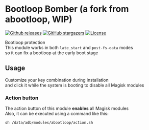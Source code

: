 # Bootloop Bomber (a fork from abootloop, WIP)
[![Github releases](https://img.shields.io/github/downloads/Magisk-Modules-Alt-Repo/abootloop/total?logo=GitHub)](https://github.com/Magisk-Modules-Alt-Repo/abootloop/releases)
[![GitHub stargazers](https://img.shields.io/github/stars/Magisk-Modules-Alt-Repo/abootloop?style=flat&logo=Github&&color=e3b341)](https://github.com/Magisk-Modules-Alt-Repo/abootloop/stargazers)
[![License](https://img.shields.io/github/license/Magisk-Modules-Alt-Repo/abootloop)](https://github.com/Magisk-Modules-Alt-Repo/abootloop/blob/main/LICENSE)

Bootloop protection  
This module works in both `late_start` and `post-fs-data` modes  
so it can fix a bootloop at the early boot stage

## Usage

Customize your key combination during installation  
and click it while the system is booting to disable all Magisk modules

### Action button

The action button of this module **enables** all Magisk modules  
Also, it can be executed using a command like this:

```shell
sh /data/adb/modules/abootloop/action.sh
```
